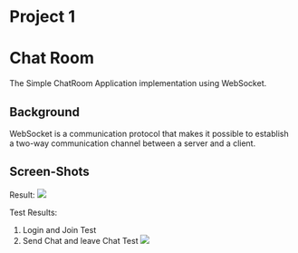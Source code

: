 # Project 1

# Chat Room
The Simple ChatRoom Application implementation using WebSocket.

## Background
WebSocket is a communication protocol that makes it possible to establish a two-way communication channel between a
server and a client.

## Screen-Shots
Result:
<img src="https://user-images.githubusercontent.com/24666180/62981826-4596dd00-be65-11e9-95d0-d74b8931e591.png"></img>

Test Results:
1) Login and Join Test
2) Send Chat and leave Chat Test
<img src="https://user-images.githubusercontent.com/24666180/63524324-c5443c00-c536-11e9-9d86-7353eeccef9d.png"></img>
